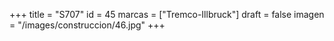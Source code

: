 +++
title = "S707"
id = 45
marcas = ["Tremco-Illbruck"]
draft = false
imagen = "/images/construccion/46.jpg"
+++

<!--more-->